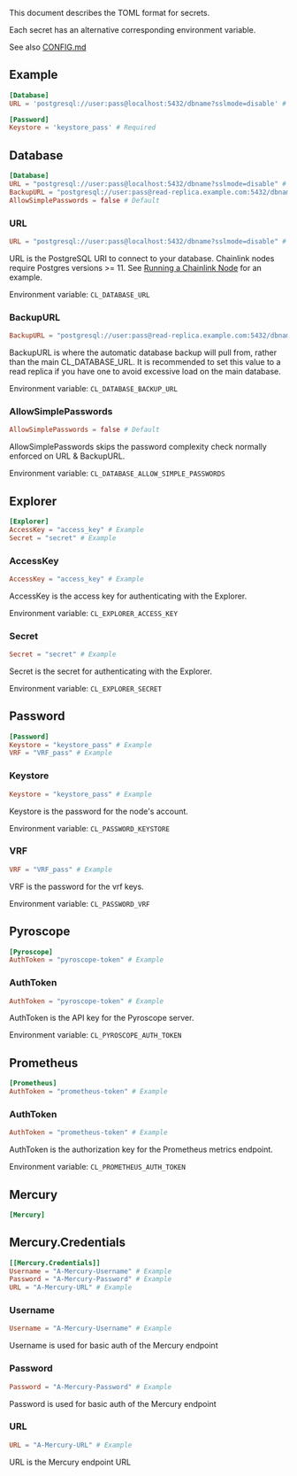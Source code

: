 [//]: # (Documentation generated from docs/secrets.toml - DO NOT EDIT.)

This document describes the TOML format for secrets.

Each secret has an alternative corresponding environment variable.

See also [CONFIG.md](CONFIG.md)

## Example

```toml
[Database]
URL = 'postgresql://user:pass@localhost:5432/dbname?sslmode=disable' # Required

[Password]
Keystore = 'keystore_pass' # Required
```

## Database
```toml
[Database]
URL = "postgresql://user:pass@localhost:5432/dbname?sslmode=disable" # Example
BackupURL = "postgresql://user:pass@read-replica.example.com:5432/dbname?sslmode=disable" # Example
AllowSimplePasswords = false # Default
```


### URL
```toml
URL = "postgresql://user:pass@localhost:5432/dbname?sslmode=disable" # Example
```
URL is the PostgreSQL URI to connect to your database. Chainlink nodes require Postgres versions >= 11. See
[Running a Chainlink Node](https://docs.chain.link/docs/running-a-chainlink-node/#set-the-remote-database_url-config) for an example.

Environment variable: `CL_DATABASE_URL`

### BackupURL
```toml
BackupURL = "postgresql://user:pass@read-replica.example.com:5432/dbname?sslmode=disable" # Example
```
BackupURL is where the automatic database backup will pull from, rather than the main CL_DATABASE_URL. It is recommended
to set this value to a read replica if you have one to avoid excessive load on the main database.

Environment variable: `CL_DATABASE_BACKUP_URL`

### AllowSimplePasswords
```toml
AllowSimplePasswords = false # Default
```
AllowSimplePasswords skips the password complexity check normally enforced on URL & BackupURL.

Environment variable: `CL_DATABASE_ALLOW_SIMPLE_PASSWORDS`

## Explorer
```toml
[Explorer]
AccessKey = "access_key" # Example
Secret = "secret" # Example
```


### AccessKey
```toml
AccessKey = "access_key" # Example
```
AccessKey is the access key for authenticating with the Explorer.

Environment variable: `CL_EXPLORER_ACCESS_KEY`

### Secret
```toml
Secret = "secret" # Example
```
Secret is the secret for authenticating with the Explorer.

Environment variable: `CL_EXPLORER_SECRET`

## Password
```toml
[Password]
Keystore = "keystore_pass" # Example
VRF = "VRF_pass" # Example
```


### Keystore
```toml
Keystore = "keystore_pass" # Example
```
Keystore is the password for the node's account.

Environment variable: `CL_PASSWORD_KEYSTORE`

### VRF
```toml
VRF = "VRF_pass" # Example
```
VRF is the password for the vrf keys.

Environment variable: `CL_PASSWORD_VRF`

## Pyroscope
```toml
[Pyroscope]
AuthToken = "pyroscope-token" # Example
```


### AuthToken
```toml
AuthToken = "pyroscope-token" # Example
```
AuthToken is the API key for the Pyroscope server.

Environment variable: `CL_PYROSCOPE_AUTH_TOKEN`

## Prometheus
```toml
[Prometheus]
AuthToken = "prometheus-token" # Example
```


### AuthToken
```toml
AuthToken = "prometheus-token" # Example
```
AuthToken is the authorization key for the Prometheus metrics endpoint.

Environment variable: `CL_PROMETHEUS_AUTH_TOKEN`

## Mercury
```toml
[Mercury]
```


## Mercury.Credentials
```toml
[[Mercury.Credentials]]
Username = "A-Mercury-Username" # Example
Password = "A-Mercury-Password" # Example
URL = "A-Mercury-URL" # Example
```


### Username
```toml
Username = "A-Mercury-Username" # Example
```
Username is used for basic auth of the Mercury endpoint

### Password
```toml
Password = "A-Mercury-Password" # Example
```
Password is used for basic auth of the Mercury endpoint

### URL
```toml
URL = "A-Mercury-URL" # Example
```
URL is the Mercury endpoint URL

